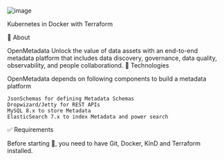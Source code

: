 ![image](https://user-images.githubusercontent.com/23049337/226944668-7c05e317-31c5-4e47-a5e1-f35f2606c56c.png)
 
Kubernetes in Docker with Terraform



🎯 About

OpenMetadata Unlock the value of data assets with an end-to-end metadata platform that includes data discovery, governance, data quality, observability, and people collaborationd.
🚀 Technologies

OpenMetadata depends on following components to build a metadata platform

    JsonSchemas for defining Metadata Schemas
    Dropwizard/Jetty for REST APIs
    MySQL 8.x to store Metadata
    ElasticSearch 7.x to index Metadata and power search

✅ Requirements

Before starting 🏁, you need to have Git, Docker, KinD and Terraform installed.

